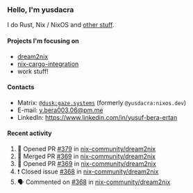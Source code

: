 ### Hello, I'm yusdacra

I do Rust, Nix / NixOS and [other stuff](https://gaze.systems/).

#### Projects I'm focusing on

- [dream2nix](https://github.com/nix-community/dream2nix)
- [nix-cargo-integration](https://github.com/yusdacra/nix-cargo-integration)
- work stuff!

#### Contacts

- Matrix: [`@dusk:gaze.systems`](https://matrix.to/#/@dusk:gaze.systems) (formerly `@yusdacra:nixos.dev`)
- E-mail: y.bera003.06@pm.me
- LinkedIn: https://www.linkedin.com/in/yusuf-bera-ertan

#### Recent activity

<!--START_SECTION:activity-->
1. 💪 Opened PR [#379](https://github.com/nix-community/dream2nix/pull/379) in [nix-community/dream2nix](https://github.com/nix-community/dream2nix)
2. 🎉 Merged PR [#369](https://github.com/nix-community/dream2nix/pull/369) in [nix-community/dream2nix](https://github.com/nix-community/dream2nix)
3. 💪 Opened PR [#369](https://github.com/nix-community/dream2nix/pull/369) in [nix-community/dream2nix](https://github.com/nix-community/dream2nix)
4. ❗️ Closed issue [#368](https://github.com/nix-community/dream2nix/issues/368) in [nix-community/dream2nix](https://github.com/nix-community/dream2nix)
5. 🗣 Commented on [#368](https://github.com/nix-community/dream2nix/issues/368) in [nix-community/dream2nix](https://github.com/nix-community/dream2nix)
<!--END_SECTION:activity-->
